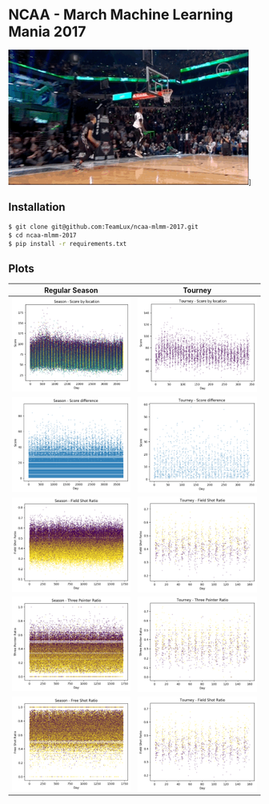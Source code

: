 # NCAA - March Machine Learning Mania 2017

![Welcome to the Space Jam](./space-jam-dunk.gif)]

## Installation

```bash
$ git clone git@github.com:TeamLux/ncaa-mlmm-2017.git
$ cd ncaa-mlmm-2017
$ pip install -r requirements.txt
```

## Plots

Regular Season | Tourney
:-------------------------:|:-------------------------:
![](./plots/season-score-by-location-plot.png) | ![](./plots/tourney-score-by-location-plot.png)
![](./plots/season-score-difference-plot.png) | ![](./plots/tourney-score-difference-plot.png)
![](./plots/season-field-shot-ratio-plot.png) | ![](./plots/tourney-field-shot-ratio-plot.png)
![](./plots/season-three-pointer-ratio-plot.png) | ![](./plots/tourney-three-pointer-ratio-plot.png)
![](./plots/season-free-shot-ratio-plot.png) | ![](./plots/tourney-field-shot-ratio-plot.png)
